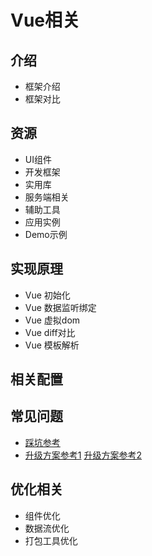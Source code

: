 # Vue相关

## 介绍

* 框架介绍
* 框架对比

## 资源

* UI组件
* 开发框架
* 实用库
* 服务端相关
* 辅助工具
* 应用实例
* Demo示例

## 实现原理

* Vue 初始化
* Vue 数据监听绑定
* Vue 虚拟dom
* Vue diff对比
* Vue 模板解析

## 相关配置

## 常见问题

* [踩坑参考](https://juejin.im/post/59fa9257f265da43062a1b0e)
* [升级方案参考1](https://zhuanlan.zhihu.com/p/31436018) [升级方案参考2](https://www.qcloud.com/community/article/118752)

## 优化相关

* 组件优化
* 数据流优化
* 打包工具优化